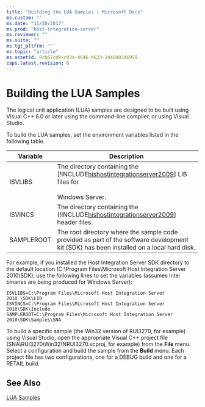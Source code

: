 ```yaml
---
title: "Building the LUA Samples | Microsoft Docs"
ms.custom: ""
ms.date: "11/30/2017"
ms.prod: "host-integration-server"
ms.reviewer: ""
ms.suite: ""
ms.tgt_pltfrm: ""
ms.topic: "article"
ms.assetid: 8cb67cd9-c93a-4646-b623-244040246959
caps.latest.revision: 6
---
```

# Building the LUA Samples
The logical unit application (LUA) samples are designed to be built using Visual C++ 6.0 or later using the command-line compiler, or using Visual Studio.  
  
 To build the LUA samples, set the environment variables listed in the following table.  
  
|Variable|Description|  
|--------------|-----------------|  
|ISVLIBS|The directory containing the [!INCLUDE[hishostintegrationserver2009](../includes/hishostintegrationserver2009-md.md)] LIB files for<br /><br /> Windows Server.|  
|ISVINCS|The directory containing the [!INCLUDE[hishostintegrationserver2009](../includes/hishostintegrationserver2009-md.md)] header files.|  
|SAMPLEROOT|The root directory where the sample code provided as part of the software development kit (SDK) has been installed on a local hard disk.|  
  
 For example, if you installed the Host Integration Server SDK directory to the default location (C:\Program Files\Microsoft Host Integration Server 2010\SDK), use the following lines to set the variables (assumes Intel binaries are being produced for Windows Server):  
  
```  
ISVLIBS=C:\Program Files\Microsoft Host Integration Server 2010 \SDK\LIB  
ISVINCS=C:\Program Files\Microsoft Host Integration Server 2010\SDK\Include  
SAMPLEROOT=C:\Program Files\Microsoft Host Integration Server 2010\SDK\Samples\SNA  
```  
  
 To build a specific sample (the Win32 version of RUI3270, for example) using Visual Studio, open the appropriate Visual C++ project file (SNA\RUI3270\Win32\NRUI3270.vcproj, for example) from the **File** menu. Select a configuration and build the sample from the **Build** menu. Each project file has two configurations, one for a DEBUG build and one for a RETAIL build.  
  
## See Also  
 [LUA Samples](../HIS2010/lua-samples.md)